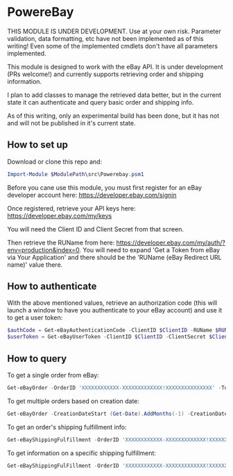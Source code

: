 # PowereBay

THIS MODULE IS UNDER DEVELOPMENT. Use at your own risk. Parameter validation, data formatting, etc have not been implemented as of this writing! Even some of the implemented cmdlets don't have all parameters implemented.

This module is designed to work with the eBay API. It is under development (PRs welcome!) and currently supports retrieving order and shipping information.

I plan to add classes to manage the retrieved data better, but in the current state it can authenticate and query basic order and shipping info.

As of this writing, only an experimental build has been done, but it has not and will not be published in it's current state.

## How to set up
Download or clone this repo and:

```PowerShell
Import-Module $ModulePath\src\Powerebay.psm1
```

Before you cane use this module, you must first register for an eBay developer account here: https://developer.ebay.com/signin

Once registered, retrieve your API keys here: https://developer.ebay.com/my/keys

You will need the Client ID and Client Secret from that screen.

Then retrieve the RUName from here: https://developer.ebay.com/my/auth/?env=production&index=0. You will need to expand 'Get a Token from eBay via Your Application' and there should be the 'RUName (eBay Redirect URL name)' value there.

## How to authenticate

With the above mentioned values, retrieve an authorization code (this will launch a window to have you authenticate to your eBay account) and use it to get a user token:

```PowerShell
$authCode = Get-eBayAuthenticationCode -ClientID $ClientID -RUName $RUName
$userToken = Get-eBayUserToken -ClientID $ClientID -ClientSecret $ClientSecret -RUName $RUName -AuthorizationCode $authCode
```

## How to query

To get a single order from eBay:

```PowerShell
Get-eBayOrder -OrderID 'XXXXXXXXXXXX-XXXXXXXXXXXXX!XXXXXXXXXXXXXXX' -Token $userToken.access_token
```

To get multiple orders based on creation date:

```PowerShell
Get-eBayOrder -CreationDateStart (Get-Date).AddMonths(-1) -CreationDateEnd (Get-Date).AddMonths(-1).AddDays(3) -Token $userToken.access_token
```

To get an order's shipping fulfillment info:

```PowerShell
Get-eBayShippingFulfillment -OrderID 'XXXXXXXXXXXX-XXXXXXXXXXXXX!XXXXXXXXXXXXXXX' -Token $userToken.access_token
```

To get information on a specific shipping fulfillment:

```PowerShell
Get-eBayShippingFulFillment -OrderID 'XXXXXXXXXXXX-XXXXXXXXXXXXX!XXXXXXXXXXXXXXX' -FulfillmentID 'XXXXXXXXXXXXXXXXXXXXXX' -Token $userToken.access_token
```